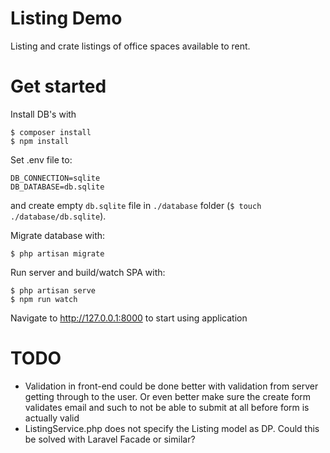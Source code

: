 # Listing Demo
Listing and crate listings of office spaces available to rent.

# Get started
Install DB's with
```
$ composer install
$ npm install
```

Set .env file to:
```
DB_CONNECTION=sqlite
DB_DATABASE=db.sqlite
```
and create empty `db.sqlite` file in `./database` folder (`$ touch ./database/db.sqlite`).

Migrate database with:
```
$ php artisan migrate
```

Run server and build/watch SPA with:
```
$ php artisan serve
$ npm run watch
```
Navigate to http://127.0.0.1:8000 to start using application

# TODO
- Validation in front-end could be done better with validation from server getting through to the user. Or even better make sure the create form validates email and such to not be able to submit at all before form is actually valid
- ListingService.php does not specify the Listing model as DP. Could this be solved with Laravel Facade or similar?